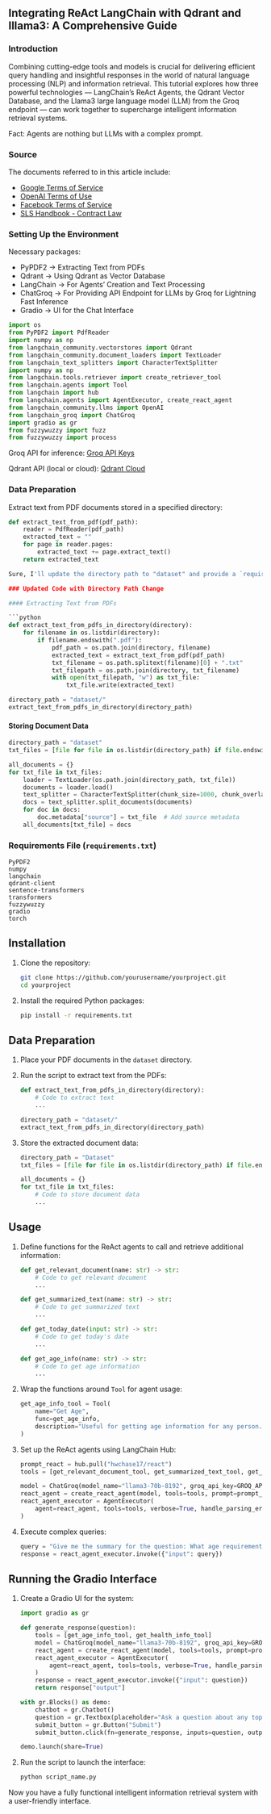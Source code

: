 ## Integrating ReAct LangChain with Qdrant and Illama3: A Comprehensive Guide

### Introduction

Combining cutting-edge tools and models is crucial for delivering efficient query handling and insightful responses in the world of natural language processing (NLP) and information retrieval. This tutorial explores how three powerful technologies — LangChain’s ReAct Agents, the Qdrant Vector Database, and the Llama3 large language model (LLM) from the Groq endpoint — can work together to supercharge intelligent information retrieval systems.

Fact: Agents are nothing but LLMs with a complex prompt.

### Source
The documents referred to in this article include:
- [Google Terms of Service](https://policies.google.com/terms?hl=en-US)
- [OpenAI Terms of Use](https://openai.com/policies/terms-of-use/)
- [Facebook Terms of Service](https://www.facebook.com/legal/terms?paipv=0&eav=AfYU7-7Cf-zij8FiJxMbZUIw3eF6mj9sXRTd01_PiZSBjEuKOE3VHDVPzP31EkYsVZk&_rdr)
- [SLS Handbook - Contract Law](https://students.ucsd.edu/_files/sls/handbook/SLSHandbook-Contract_Law.pdf)

### Setting Up the Environment

Necessary packages:

- PyPDF2 -> Extracting Text from PDFs
- Qdrant -> Using Qdrant as Vector Database
- LangChain -> For Agents’ Creation and Text Processing
- ChatGroq -> For Providing API Endpoint for LLMs by Groq for Lightning Fast Inference
- Gradio -> UI for the Chat Interface

```python
import os
from PyPDF2 import PdfReader
import numpy as np
from langchain_community.vectorstores import Qdrant
from langchain_community.document_loaders import TextLoader
from langchain_text_splitters import CharacterTextSplitter
import numpy as np
from langchain.tools.retriever import create_retriever_tool
from langchain.agents import Tool
from langchain import hub
from langchain.agents import AgentExecutor, create_react_agent
from langchain_community.llms import OpenAI
from langchain_groq import ChatGroq
import gradio as gr
from fuzzywuzzy import fuzz
from fuzzywuzzy import process
```

Groq API for inference: [Groq API Keys](https://console.groq.com/keys)

Qdrant API (local or cloud): [Qdrant Cloud](https://cloud.qdrant.io/login)

### Data Preparation

Extract text from PDF documents stored in a specified directory:

```python
def extract_text_from_pdf(pdf_path):
    reader = PdfReader(pdf_path)
    extracted_text = ""
    for page in reader.pages:
        extracted_text += page.extract_text()
    return extracted_text

Sure, I'll update the directory path to "dataset" and provide a `requirements.txt` file along with an improved `README.md`.

### Updated Code with Directory Path Change

#### Extracting Text from PDFs

```python
def extract_text_from_pdfs_in_directory(directory):
    for filename in os.listdir(directory):
        if filename.endswith(".pdf"):
            pdf_path = os.path.join(directory, filename)
            extracted_text = extract_text_from_pdf(pdf_path)
            txt_filename = os.path.splitext(filename)[0] + ".txt"
            txt_filepath = os.path.join(directory, txt_filename)
            with open(txt_filepath, "w") as txt_file:
                txt_file.write(extracted_text)

directory_path = "dataset/"
extract_text_from_pdfs_in_directory(directory_path)
```

#### Storing Document Data

```python
directory_path = "dataset"
txt_files = [file for file in os.listdir(directory_path) if file.endswith('.txt')]

all_documents = {}
for txt_file in txt_files:
    loader = TextLoader(os.path.join(directory_path, txt_file))
    documents = loader.load()
    text_splitter = CharacterTextSplitter(chunk_size=1000, chunk_overlap=100, separator="\n")
    docs = text_splitter.split_documents(documents)
    for doc in docs:
        doc.metadata["source"] = txt_file  # Add source metadata
    all_documents[txt_file] = docs
```

### Requirements File (`requirements.txt`)

```
PyPDF2
numpy
langchain
qdrant-client
sentence-transformers
transformers
fuzzywuzzy
gradio
torch
```



## Installation

1. Clone the repository:
   ```sh
   git clone https://github.com/yourusername/yourproject.git
   cd yourproject
   ```

2. Install the required Python packages:
   ```sh
   pip install -r requirements.txt
   ```

## Data Preparation

1. Place your PDF documents in the `dataset` directory.
2. Run the script to extract text from the PDFs:
   ```python
   def extract_text_from_pdfs_in_directory(directory):
       # Code to extract text
       ...

   directory_path = "dataset/"
   extract_text_from_pdfs_in_directory(directory_path)
   ```

3. Store the extracted document data:
   ```python
   directory_path = "Dataset"
   txt_files = [file for file in os.listdir(directory_path) if file.endswith('.txt')]

   all_documents = {}
   for txt_file in txt_files:
       # Code to store document data
       ...
   ```

## Usage

1. Define functions for the ReAct agents to call and retrieve additional information:
   ```python
   def get_relevant_document(name: str) -> str:
       # Code to get relevant document
       ...

   def get_summarized_text(name: str) -> str:
       # Code to get summarized text
       ...

   def get_today_date(input: str) -> str:
       # Code to get today's date
       ...

   def get_age_info(name: str) -> str:
       # Code to get age information
       ...
   ```

2. Wrap the functions around `Tool` for agent usage:
   ```python
   get_age_info_tool = Tool(
       name="Get Age",
       func=get_age_info,
       description="Useful for getting age information for any person. Input should be the name of the person."
   )
   ```

3. Set up the ReAct agents using LangChain Hub:
   ```python
   prompt_react = hub.pull("hwchase17/react")
   tools = [get_relevant_document_tool, get_summarized_text_tool, get_today_date_tool, get_age_info_tool]

   model = ChatGroq(model_name="llama3-70b-8192", groq_api_key=GROQ_API_KEY, temperature=0)
   react_agent = create_react_agent(model, tools=tools, prompt=prompt_react)
   react_agent_executor = AgentExecutor(
       agent=react_agent, tools=tools, verbose=True, handle_parsing_errors=True
   )
   ```

4. Execute complex queries:
   ```python
   query = "Give me the summary for the question: What age requirement is specified for using the OpenAI Services, and what provision applies if the user is under 18?"
   response = react_agent_executor.invoke({"input": query})
   ```

## Running the Gradio Interface

1. Create a Gradio UI for the system:
   ```python
   import gradio as gr

   def generate_response(question):
       tools = [get_age_info_tool, get_health_info_tool]
       model = ChatGroq(model_name="llama3-70b-8192", groq_api_key=GROQ_API_KEY, temperature=0)
       react_agent = create_react_agent(model, tools=tools, prompt=prompt_react)
       react_agent_executor = AgentExecutor(
           agent=react_agent, tools=tools, verbose=True, handle_parsing_errors=True
       )
       response = react_agent_executor.invoke({"input": question})
       return response["output"]

   with gr.Blocks() as demo:
       chatbot = gr.Chatbot()
       question = gr.Textbox(placeholder="Ask a question about any topic")
       submit_button = gr.Button("Submit")
       submit_button.click(fn=generate_response, inputs=question, outputs=chatbot)

   demo.launch(share=True)
   ```

2. Run the script to launch the interface:
   ```sh
   python script_name.py
   ```

Now you have a fully functional intelligent information retrieval system with a user-friendly interface.
